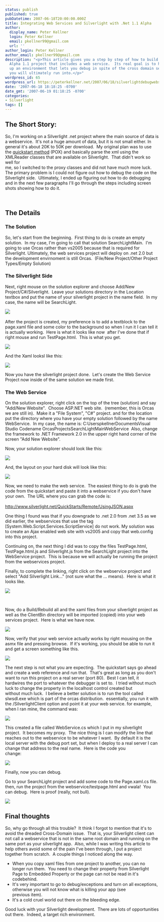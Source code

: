 ```yaml
---
status: publish
published: true
pubDatetime: 2007-06-18T20:00:00.000Z
title: Integrating Web Services and Silverlight with .Net 1.1 Alpha
author:
  display_name: Peter Kellner
  login: Peter Kellner
  email: pkellner99@gmail.com
  url: ''
author_login: Peter Kellner
author_email: pkellner99@gmail.com
description: "<p>This article gives you a step by step of how to build a Silverlight .net
  Alpha 1.1 project that includes a web service.  Its real goal is to help you set
  up an environment that lets you debug in spite of the cross domain security issues
  you will ultimately run into.</p>"
wordpress_id: 65
wordpress_url: https://peterkellner.net/2007/06/18/silverlightdebugwebservicedotnet/
date: '2007-06-18 18:18:25 -0700'
date_gmt: '2007-06-19 01:18:25 -0700'
categories:
- Silverlight
tags: []
---
```

<h2>The Short Story:</h2>
<p>So, I'm working on a Silverlight .net project where the main source of data is a webservice.&#160; It's not a huge amount of data, but it is not small either. In general it's about 20K to 50K per download.&#160; My original plan was to use the <a href="http://www.silverlight.net/QuickStarts/Remote/default.aspx">quickstart method</a> (POX) and basically parse the xml using the XMLReader classes that are available on Silverlight.&#160; That didn't work so well for     <br />me, so I switched to the proxy classes and did not have much more luck. The primary problem is I could not figure out how to debug the code on the Silverlight side.&#160; Ultimately, I ended up figuring out how to do debugging and in the next few paragraphs I'll go through the steps including screen shots showing how to do it.</p>
<p> <!--more--><br />
<h2>The Details</h2>
<h3>The Solution</h3>
<p>So, let's start from the beginning.&#160; First thing to do is create an empty solution.&#160; In my case, I'm going to call that solution SearchLightMain.&#160; I'm going to use Orcas rather than vs2005 because that is required for Silverlight. Ultimately, the web services project will deploy on .net 2.0 but the development envirnoment is still Orcas.&#160; (File/New Project/Other Project Types/Empty Solution)</p>
<h3>The Silverlight Side</h3>
<p>Next, right mouse on the solution explorer and choose Add/New Project/C#/Silverlight.&#160; Leave your solutions directory in the Location textbox and put the name of your silverlight project in the name field.&#160; In my case, the name will be SearchLight.</p>
<p><img src="/wp/wp-content/uploads/2007/06/sldebug1.jpg" />&#160;</p>
<p>After the project is created, my preference is to add a textblock to the page.xaml file and some color to the background so when I run it I can tell it is actually working.&#160; Here is what it looks like now&#160; after I've done that if right mouse and run TestPage.html.&#160; This is what you get.</p>
<p><img src="/wp/wp-content/uploads/2007/06/sldebug2.jpg" /></p>
<p>And the Xaml looksl like this:</p>
<p><img src="/wp/wp-content/uploads/2007/06/sldebug3.jpg" /></p>
<p>Now you have the silverlight project done.&#160; Let's create the Web Service Project now inside of the same solution we made first.</p>
<h3>The Web Service</h3>
<p>On the solution explorer, right click on the top of the tree (solution) and say &quot;Add/New Website&quot;.&#160; Choose ASP.NET web site.&#160; (remember, this is Orcas we are still in).&#160; Make it a &quot;File System&quot;, &quot;C#&quot; project. and for the location put the directory where you have your empty solution followed by the name WebService.&#160; In my case, the name is: C:UserspkellnerDocumentsVisual Studio Codename OrcasProjectsSearchLightMainWebService&#160; Also, change the framework to .NET Framework 2.0 in the upper right hand corner of the screen &quot;Add New Website&quot;.</p>
<p>Now, your solution explorer should look like this:</p>
<p><img src="/wp/wp-content/uploads/2007/06/sldebug4.jpg" /></p>
<p>And, the layout on your hard disk will look like this:</p>
<p><img src="/wp/wp-content/uploads/2007/06/sldebug5.jpg" /></p>
<p>Now, we need to make the web service.&#160; The easiest thing to do is grab the code from the quickstart and paste it into a webservice if you don't have your own.&#160; The URL where you can grab the code is:&#160; <br /><a href="http://www.silverlight.net/QuickStarts/Remote/UsingJSON.aspx">     <br />http://www.silverlight.net/QuickStarts/Remote/UsingJSON.aspx</a></p>
<p>One thing I found was that if you downgrade to .net 2.0 from .net 3.5 as we did earlier, the webservices that use the tag [System.Web.Script.Services.ScriptService] do not work. My solution was to create an Ajax enabled web site with vs2005 and copy that web.config into this project.</p>
<p>Continuing on, the next thing I did was to copy the files TestPage.html, TestPage.html.js and Silverlight.js from the SearchLight project into the WebService project.&#160; This is because we will actually be running the project from the webservices project.</p>
<p>Finally, to complete the linking, right click on the webservice project and select &quot;Add Silverlight Link...&quot; (not sure what the ... means).&#160; Here is what it looks like.</p>
<p><img src="/wp/wp-content/uploads/2007/06/sldebug6.jpg" /></p>
<p>&#160;</p>
<p>Now, do a Build/Rebuild all and the xaml files from your silverlight project as well as the ClientBin directory will be imported (copied) into your web services project.&#160; Here is what we have now.</p>
<p><img src="/wp/wp-content/uploads/2007/06/sldebug7.jpg" /></p>
<p>Now, verify that your web service actually works by right mousing on the asmx file and pressing browse.&#160; If it's working, you should be able to run it and get a screen something like this.</p>
<p><img src="/wp/wp-content/uploads/2007/06/sldebug8.jpg" /></p>
<p>The next step is not what you are expecting.&#160; The quickstart says go ahead and create a web reference and run that.&#160; That's great as long as you don't want to run this project on a real server (port 80).&#160; Best I can tell, it hardwires the port to whatever the debugger is set to.&#160; I tried without much luck to change the property in the localhost control created but    <br />without much luck.&#160; I believe a better solution is to run the tool called slwsdl.exe which is part of the orcas distribution.&#160; essentially, you run it with the /SilverlightClient option and point it at your web service. for example, when I ran mine, the command was:</p>
<p><img src="/wp/wp-content/uploads/2007/06/sldebug9.jpg" /></p>
<p>This created a file called WebService.cs which I put in my silverlight project.&#160; It becomes my proxy.&#160; The nice thing is I can modify the line that reaches out to the webservice to be whatever I want.&#160; By default it is the local server with the debug port set, but when I deploy to a real server I can change that address to the real name.&#160; Here is the code you    <br />change:</p>
<p><img src="/wp/wp-content/uploads/2007/06/sldebuga.jpg" /></p>
<p>Finally, now you can debug.</p>
<p>Go to your SearchLight project and add some code to the Page.xaml.cs file.&#160; then, run the project from the webservice/testpage.html and vwala!&#160; You can debug.&#160; Here is proof (really, not bull).</p>
<p><img src="/wp/wp-content/uploads/2007/06/sldebugb.jpg" /></p>
<h2>Final thoughts</h2>
<p>So, why go through all this trouble?&#160; It think I forgot to mention that it's to avoid the dreaded Cross-Domain issue.&#160; That is, your Silverlight client can not call a webservice that is not in the same root domain and running on the same port as your silverlight app.&#160; Also, while I was writing this article to help others avoid some of the pain I've been through, I put a project    <br />together from scratch.&#160; A couple things I noticed along the way.</p>
<ul>
<li>When you copy xaml files from one project to another, you can no longer run them.&#160; You need to change their property from Silverlight Page to Embedded Property or the page can not be read in it's codebehind. </li>
<li>It's very important to go to debug/exceptions and turn on all exceptions, otherwise you will not know what is killing your app (see      <br />previous item). </li>
<li>It's a cold cruel world out there on the bleeding edge. </li>
</ul>
<p>Good luck with your Silverlight development.&#160; There are lots of opportunities out there.&#160; Indeed, a target rich environment.</p>
